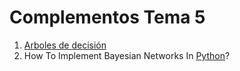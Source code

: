 # **Complementos Tema 5**
1. [Arboles de decisión](https://colab.research.google.com/github/jdamaster/machineLearningDiplomat/blob/master/s10_Arboles_y_clustering.ipynb#dTrees)
2. How To Implement Bayesian Networks In [Python](https://www.edureka.co/blog/bayesian-networks/)?